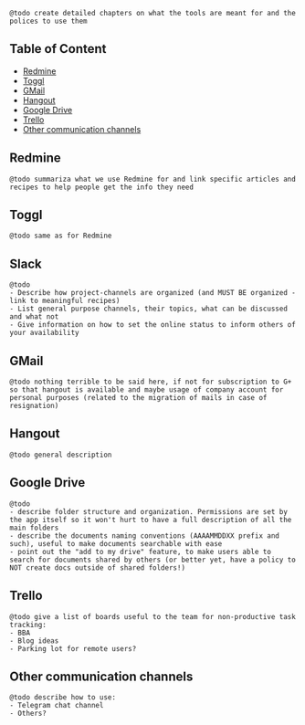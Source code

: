     @todo create detailed chapters on what the tools are meant for and the polices to use them



## Table of Content

* [Redmine](#redmine)
* [Toggl](#toggl)
* [GMail](#gmail)
* [Hangout](#hangout)
* [Google Drive](#google-drive)
* [Trello](#trello)
* [Other communication channels](#other-communication-channels)

## Redmine 

    @todo summariza what we use Redmine for and link specific articles and recipes to help people get the info they need

## Toggl

    @todo same as for Redmine

## Slack

    @todo
    - Describe how project-channels are organized (and MUST BE organized - link to meaningful recipes)
    - List general purpose channels, their topics, what can be discussed and what not
    - Give information on how to set the online status to inform others of your availability

## GMail 

    @todo nothing terrible to be said here, if not for subscription to G+ so that hangout is available and maybe usage of company account for personal purposes (related to the migration of mails in case of resignation)

## Hangout

    @todo general description

## Google Drive

    @todo 
    - describe folder structure and organization. Permissions are set by the app itself so it won't hurt to have a full description of all the main folders
    - describe the documents naming conventions (AAAAMMDDXX prefix and such), useful to make documents searchable with ease
    - point out the "add to my drive" feature, to make users able to search for documents shared by others (or better yet, have a policy to NOT create docs outside of shared folders!)

## Trello

    @todo give a list of boards useful to the team for non-productive task tracking:
    - BBA
    - Blog ideas
    - Parking lot for remote users?

## Other communication channels

    @todo describe how to use:
    - Telegram chat channel
    - Others?


